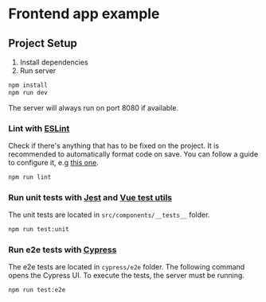 # Frontend app example


## Project Setup
1. Install dependencies
2. Run server

```sh
npm install
npm run dev
```
The server will always run on port 8080 if available.

### Lint with [ESLint](https://eslint.org/)

Check if there's anything that has to be fixed on the project.
It is recommended to automatically format code on save. You can follow a guide to configure it, e.g [this one](https://www.masrinastudio.com/post/eslint-formatting-vscode-guide/).
```sh
npm run lint
```

### Run unit tests with [Jest](https://jestjs.io/docs/getting-started) and [Vue test utils](https://v1.test-utils.vuejs.org)
The unit tests are located in `src/components/__tests__` folder.
```sh
npm run test:unit
```

### Run e2e tests with [Cypress](https://docs.cypress.io/guides/end-to-end-testing/writing-your-first-end-to-end-test)
The e2e tests are located in `cypress/e2e` folder.
The following command opens the Cypress UI. To execute the tests, the server must be running.
```sh
npm run test:e2e
```
